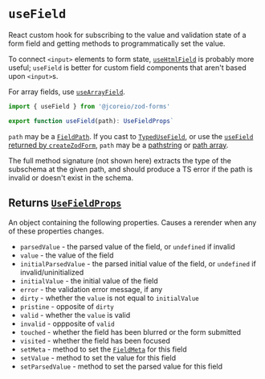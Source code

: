 # `useField`

React custom hook for subscribing to the value and validation state of a form field and getting methods
to programmatically set the value.

To connect `<input>` elements to form state, [`useHtmlField`](useHtmlField.md) is probably more useful;
`useField` is better for custom field components that aren't based upon `<input>`s.

For array fields, use [`useArrayField`](useArrayField.md).

```ts
import { useField } from '@jcoreio/zod-forms'
```

```ts
export function useField(path): UseFieldProps`
```

`path` may be a [`FieldPath`](FieldPath.md). If you cast to [`TypedUseField`](types.md#typedusefield),
or use the [`useField` returned by `createZodForm`](createZodForm.md#returns-zodformt), `path` may be
a [pathstring](../concepts.md#pathstrings) or [path array](../concepts.md#path-arrays).

The full method signature (not shown here) extracts the type of the subschema at the given path,
and should produce a TS error if the path is invalid or doesn't exist in the schema.

## Returns [`UseFieldProps`](types.md#usefieldprops)

An object containing the following properties. Causes a rerender when any of these properties changes.

- `parsedValue` - the parsed value of the field, or `undefined` if invalid
- `value` - the value of the field
- `initialParsedValue` - the parsed initial value of the field, or `undefined` if invalid/uninitialized
- `initialValue` - the initial value of the field
- `error` - the validation error message, if any
- `dirty` - whether the `value` is not equal to `initialValue`
- `pristine` - opposite of `dirty`
- `valid` - whether the `value` is valid
- `invalid` - oppposite of `valid`
- `touched` - whether the field has been blurred or the form submitted
- `visited` - whether the field has been focused
- `setMeta` - method to set the [`FieldMeta`](types.md#fieldmeta) for this field
- `setValue` - method to set the value for this field
- `setParsedValue` - method to set the parsed value for this field
